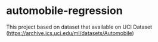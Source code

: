 # automobile-regression

This project based on dataset that available on UCI Dataset (https://archive.ics.uci.edu/ml/datasets/Automobile)
